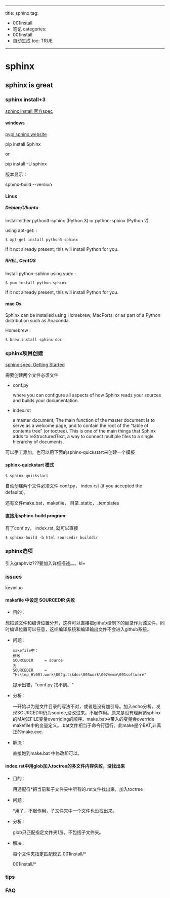  ---
title: sphinx 
tag: 
- 001install 
- 笔记
categories:
- 001install 
- 自动生成
toc: TRUE
--- 
<h1 id="sphinx">sphinx</h1>
<h2 id="sphinx-is-great">sphinx is great</h2>
<h3 id="sphinx-install3">sphinx install+3</h3>
<p><a href="http://www.sphinx-doc.org/en/master/usage/installation.html#linux">sphinx install 官方spec</a></p>
<h4 id="windows">windows</h4>
<p><a href="https://pypi.org/project/Sphinx/">pypi sphinx website</a></p>
<p>pip install Sphinx</p>
<p>or</p>
<p>pip install -U sphinx</p>
<p>版本显示：</p>
<p>sphinx-build --version</p>
<h4 id="linux">Linux</h4>
<h5 id="debianubuntu">Debian/Ubuntu</h5>
<p>Install either python3-sphinx (Python 3) or python-sphinx (Python 2)</p>
<p>using apt-get: :</p>
<pre><code>$ apt-get install python3-sphinx</code></pre>
<p>If it not already present, this will install Python for you.</p>
<h5 id="rhel-centos">RHEL, CentOS</h5>
<p>Install python-sphinx using yum: :</p>
<pre><code>$ yum install python-sphinx</code></pre>
<p>If it not already present, this will install Python for you.</p>
<h4 id="mac-os">mac Os</h4>
<p>Sphinx can be installed using Homebrew, MacPorts, or as part of a Python distribution such as Anaconda.</p>
<p>Homebrew :</p>
<pre><code>$ brew install sphinx-doc</code></pre>
<h3 id="sphinx项目创建">sphinx项目创建</h3>
<p><a href="http://www.sphinx-doc.org/en/master/usage/quickstart.html">sphinx spec: Getting Started</a></p>
<p>需要创建两个文件必须文件</p>
<ul>
<li><p>conf.py</p>
<p>where you can configure all aspects of how Sphinx reads your sources and builds your documentation.</p></li>
<li><p>index.rst</p>
<p>a master document, The main function of the master document is to serve as a welcome page, and to contain the root of the “table of contents tree” (or toctree). This is one of the main things that Sphinx adds to reStructuredText, a way to connect multiple files to a single hierarchy of documents.</p></li>
</ul>
<p>可以手工添加，也可以用下面的sphinx-quickstart来创建一个模板</p>
<h4 id="sphinx-quickstart-模式">sphinx-quickstart 模式</h4>
<pre><code>$ sphinx-quickstart</code></pre>
<p>自动创建两个文件必须文件 conf.py， index.rst (if you accepted the defaults)，</p>
<p>还有文件make.bat，makefile， 目录_static，_templates</p>
<h4 id="直接用sphinx-build-program">直接用sphinx-build program:</h4>
<p>有了conf.py， index.rst, 就可以直接</p>
<pre><code>$ sphinx-build -b html sourcedir builddir</code></pre>
<h3 id="sphinx选项">sphinx选项</h3>
<p>引入graphviz???要加入详细描述。。。kl+</p>
<h3 id="issues">issues</h3>
<p>kevinluo</p>
<h4 id="makefile-中设定-sourcedir-失败">makefile 中设定 SOURCEDIR 失败</h4>
<ul>
<li>目的：</li>
</ul>
<p>想把源文件和编译位置分开，这样可以直接把github控制下的目录作为源文件，同时编译位置可以任意，这样编译系统和编译输出文件不会进入github系统。</p>
<ul>
<li><p>问题：</p>
<pre><code>makefile中：
修改
SOURCEDIR     = source
为
SOURCEDIR     = &quot;H:\tmp_H\001.work\002git\kdoc\003work\002memo\001software&quot;</code></pre>
<p>提示出错，&quot;conf.py 找不到。&quot;</p></li>
<li><p>分析：</p>
<p>一开始以为是文件目录的写法不对，或者是没有加引号。加入echo分析，发现SOURCEDIR仍为source,没改过来。不起作用。原来是没有理解透sphinx的MAKEFILE变量overriding的顺序。make.bat中带入的变量会override makefile中的变量定义。.bat文件相当于命令行运行。此make是个BAT,非真正的make.exe.</p></li>
<li><p>解决：</p>
<p>直接跑到make.bat 中修改即可以。</p></li>
</ul>
<h4 id="index.rst中用glob加入toctree的多文件内容失败没找出来">index.rst中用glob加入toctree的多文件内容失败，没找出来</h4>
<ul>
<li><p>目的：</p>
<p>用通配符*把当前和子文件夹中所有的.rst文件找出来，加入toctree</p></li>
<li><p>问题：</p>
<p>*用了，不起作用，子文件夹中一个文件也没找出来。</p></li>
<li><p>分析：</p>
<p>glob只匹配指定文件夹1层，不包括子文件夹。</p></li>
<li><p>解决：</p>
<p>每个文件夹指定匹配模式 001install/*</p>
<p>001install/*</p></li>
</ul>
<h3 id="tips">tips</h3>
<h3 id="faq">FAQ</h3>
